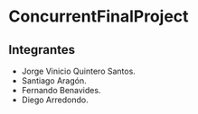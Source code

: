 # ConcurrentFinalProject

## Integrantes
* Jorge Vinicio Quintero Santos.
* Santiago Aragón.
* Fernando Benavides.
* Diego Arredondo.

